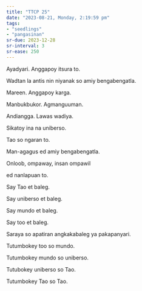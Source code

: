 ```yaml
---
title: "TTCP 25"
date: "2023-08-21, Monday, 2:19:59 pm"
tags:
- "seedlings"
- "pangasinan"
sr-due: 2023-12-28
sr-interval: 3
sr-ease: 250
---
```

Ayadyari. Anggapoy itsura to.

Wadtan la antis nin niyanak so amiy bengabengatla.

Mareen. Anggapoy karga.

Manbukbukor. Agmanguuman.

Andiangga. Lawas wadiya.

Sikatoy ina na uniberso.

Tao so ngaran to.

Man-agagus ed amiy bengabengatla.

Onloob, ompaway, insan ompawil

ed nanlapuan to.

Say Tao et baleg.

Say uniberso et baleg.

Say mundo et baleg.

Say too et baleg.

Saraya so apatiran angkakabaleg ya pakapanyari.

Tutumbokey too so mundo.

Tutumbokey mundo so uniberso.

Tutubokey uniberso so Tao.

Tutumbokey Tao so Tao.